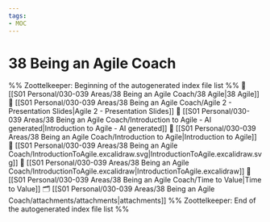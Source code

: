 ```yaml
---
tags: 
- MOC
---
```

# 38 Being an Agile Coach



%% Zoottelkeeper: Beginning of the autogenerated index file list  %%
📄 [[S01 Personal/030-039 Areas/38 Being an Agile Coach/38 Agile|38 Agile]]
📄 [[S01 Personal/030-039 Areas/38 Being an Agile Coach/Agile 2 - Presentation Slides|Agile 2 - Presentation Slides]]
📄 [[S01 Personal/030-039 Areas/38 Being an Agile Coach/Introduction to Agile - AI generated|Introduction to Agile - AI generated]]
📄 [[S01 Personal/030-039 Areas/38 Being an Agile Coach/Introduction to Agile|Introduction to Agile]]
📄 [[S01 Personal/030-039 Areas/38 Being an Agile Coach/IntroductionToAgile.excalidraw.svg|IntroductionToAgile.excalidraw.svg]]
📄 [[S01 Personal/030-039 Areas/38 Being an Agile Coach/IntroductionToAgile.excalidraw|IntroductionToAgile.excalidraw]]
📄 [[S01 Personal/030-039 Areas/38 Being an Agile Coach/Time to Value|Time to Value]]
🗂️ [[S01 Personal/030-039 Areas/38 Being an Agile Coach/attachments/attachments|attachments]]
%% Zoottelkeeper: End of the autogenerated index file list  %%

